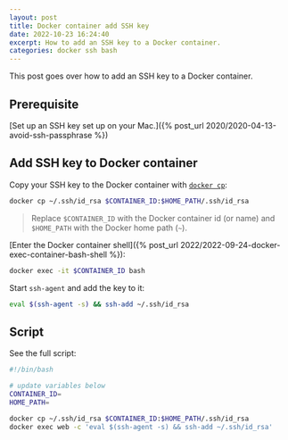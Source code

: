 ```yaml
---
layout: post
title: Docker container add SSH key
date: 2022-10-23 16:24:40
excerpt: How to add an SSH key to a Docker container.
categories: docker ssh bash
---
```


This post goes over how to add an SSH key to a Docker container.

## Prerequisite

[Set up an SSH key set up on your Mac.]({% post_url 2020/2020-04-13-avoid-ssh-passphrase %})

## Add SSH key to Docker container

Copy your SSH key to the Docker container with [`docker cp`](https://docs.docker.com/engine/reference/commandline/cp/):

```sh
docker cp ~/.ssh/id_rsa $CONTAINER_ID:$HOME_PATH/.ssh/id_rsa
```

> Replace `$CONTAINER_ID` with the Docker container id (or name) and `$HOME_PATH` with the Docker home path (`~`).

[Enter the Docker container shell]({% post_url 2022/2022-09-24-docker-exec-container-bash-shell %}):

```sh
docker exec -it $CONTAINER_ID bash
```

Start `ssh-agent` and add the key to it:

```sh
eval $(ssh-agent -s) && ssh-add ~/.ssh/id_rsa
```

## Script

See the full script:

```bash
#!/bin/bash

# update variables below
CONTAINER_ID=
HOME_PATH=

docker cp ~/.ssh/id_rsa $CONTAINER_ID:$HOME_PATH/.ssh/id_rsa
docker exec web -c 'eval $(ssh-agent -s) && ssh-add ~/.ssh/id_rsa'
```
